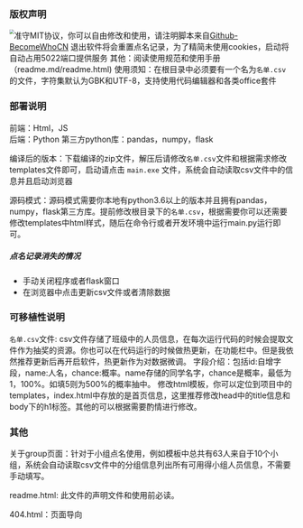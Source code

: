 ### 版权声明

<img src="https://img2.imgtp.com/2024/04/04/SP1MAEPi.png" style="float:left;zoom:50%"/>准守MIT协议，你可以自由修改和使用，请注明脚本来自[Github-BecomeWhoCN](https://github.com/BecomeWhoCN)
退出软件将会重置点名记录，为了精简未使用cookies，启动将自动占用5022端口提供服务
其他：阅读使用规范和使用手册（readme.md/readme.html)
使用须知：在根目录中必须要有一个名为`名单.csv`的文件，字符集默认为GBK和UTF-8，支持使用代码编辑器和各类office套件



### 部署说明

前端：Html，JS  
后端：Python 
第三方python库：pandas，numpy，flask

编译后的版本：下载编译的zip文件，解压后请修改`名单.csv`文件和根据需求修改templates文件即可，启动请点击 `main.exe` 文件，系统会自动读取csv文件中的信息并且启动浏览器

源码模式：源码模式需要你本地有python3.6以上的版本并且拥有pandas，numpy，flask第三方库。提前修改根目录下的`名单.csv`，根据需要你可以还需要修改templates中html样式，随后在命令行或者开发环境中运行main.py运行即可。

##### 点名记录消失的情况

- 手动关闭程序或者flask窗口		
- 在浏览器中点击更新csv文件或者清除数据

### 可移植性说明

 `名单.csv`文件: csv文件存储了班级中的人员信息，在每次运行代码的时候会提取文件作为抽奖的资源。你也可以在代码运行的时候做热更新，在功能栏中。但是我依然推荐更新后再开启软件，热更新作为对数据微调。
字段介绍：包括id:自增字段，name:人名，chance:概率。name存储的同学名字，chance是概率，最低为1，100%。如填5则为500%的概率抽中。
修改html模板，你可以定位到项目中的templates，index.html中存放的是首页信息，这里推荐修改head中的title信息和body下的h1标签。其他的可以根据需要酌情进行修改。

### 其他

关于group页面：针对于小组点名使用，例如模板中总共有63人来自于10个小组，系统会自动读取csv文件中的分组信息列出所有可用得小组人员信息，不需要手动填写。

readme.html: 此文件的声明文件和使用前必读。

404.html：页面导向
